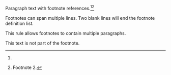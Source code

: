 Paragraph text with footnote references.[^1][^2]

[^1]:
Footnotes can span multiple lines.
Two blank lines will end the footnote definition list.

This rule allows footnotes to contain multiple paragraphs.
[^2]: Footnote 2.


This text is not part of the footnote.